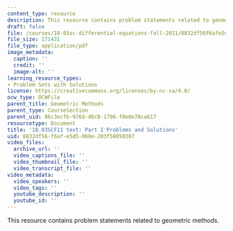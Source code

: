 ```yaml
---
content_type: resource
description: This resource contains problem statements related to geometric methods.
draft: false
file: /courses/18-03sc-differential-equations-fall-2011/8832df56f6afe5d5068e203f50050307_MIT18_03SCF11_ps1_s2s.pdf
file_size: 171431
file_type: application/pdf
image_metadata:
  caption: ''
  credit: ''
  image-alt: ''
learning_resource_types:
- Problem Sets with Solutions
license: https://creativecommons.org/licenses/by-nc-sa/4.0/
ocw_type: OCWFile
parent_title: Geometric Methods
parent_type: CourseSection
parent_uid: 86c3ecfb-976d-d6c8-1796-f0e0e78ca617
resourcetype: Document
title: '18.03SCF11 text: Part I Problems and Solutions'
uid: 8832df56-f6af-e5d5-068e-203f50050307
video_files:
  archive_url: ''
  video_captions_file: ''
  video_thumbnail_file: ''
  video_transcript_file: ''
video_metadata:
  video_speakers: ''
  video_tags: ''
  youtube_description: ''
  youtube_id: ''
---
```

This resource contains problem statements related to geometric methods.